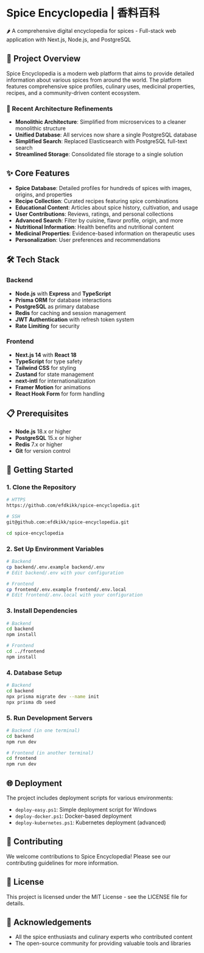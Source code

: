 # Spice Encyclopedia | 香料百科

🌶️ A comprehensive digital encyclopedia for spices - Full-stack web application with Next.js, Node.js, and PostgreSQL

## 🚀 Project Overview

Spice Encyclopedia is a modern web platform that aims to provide detailed information about various spices from around the world. The platform features comprehensive spice profiles, culinary uses, medicinal properties, recipes, and a community-driven content ecosystem.

### 🔄 Recent Architecture Refinements

- **Monolithic Architecture**: Simplified from microservices to a cleaner monolithic structure
- **Unified Database**: All services now share a single PostgreSQL database
- **Simplified Search**: Replaced Elasticsearch with PostgreSQL full-text search
- **Streamlined Storage**: Consolidated file storage to a single solution

## ✨ Core Features

- **Spice Database**: Detailed profiles for hundreds of spices with images, origins, and properties
- **Recipe Collection**: Curated recipes featuring spice combinations
- **Educational Content**: Articles about spice history, cultivation, and usage
- **User Contributions**: Reviews, ratings, and personal collections
- **Advanced Search**: Filter by cuisine, flavor profile, origin, and more
- **Nutritional Information**: Health benefits and nutritional content
- **Medicinal Properties**: Evidence-based information on therapeutic uses
- **Personalization**: User preferences and recommendations

## 🛠️ Tech Stack

### Backend
- **Node.js** with **Express** and **TypeScript**
- **Prisma ORM** for database interactions
- **PostgreSQL** as primary database
- **Redis** for caching and session management
- **JWT Authentication** with refresh token system
- **Rate Limiting** for security

### Frontend
- **Next.js 14** with **React 18**
- **TypeScript** for type safety
- **Tailwind CSS** for styling
- **Zustand** for state management
- **next-intl** for internationalization
- **Framer Motion** for animations
- **React Hook Form** for form handling

## 📋 Prerequisites

- **Node.js** 18.x or higher
- **PostgreSQL** 15.x or higher
- **Redis** 7.x or higher
- **Git** for version control

## 🚦 Getting Started

### 1. Clone the Repository

```bash
# HTTPS
https://github.com/efdkikk/spice-encyclopedia.git

# SSH
git@github.com:efdkikk/spice-encyclopedia.git

cd spice-encyclopedia
```

### 2. Set Up Environment Variables

```bash
# Backend
cp backend/.env.example backend/.env
# Edit backend/.env with your configuration

# Frontend
cp frontend/.env.example frontend/.env.local
# Edit frontend/.env.local with your configuration
```

### 3. Install Dependencies

```bash
# Backend
cd backend
npm install

# Frontend
cd ../frontend
npm install
```

### 4. Database Setup

```bash
# Backend
cd backend
npx prisma migrate dev --name init
npx prisma db seed
```

### 5. Run Development Servers

```bash
# Backend (in one terminal)
cd backend
npm run dev

# Frontend (in another terminal)
cd frontend
npm run dev
```

## 🌐 Deployment

The project includes deployment scripts for various environments:

- `deploy-easy.ps1`: Simple deployment script for Windows
- `deploy-docker.ps1`: Docker-based deployment
- `deploy-kubernetes.ps1`: Kubernetes deployment (advanced)

## 🤝 Contributing

We welcome contributions to Spice Encyclopedia! Please see our contributing guidelines for more information.

## 📝 License

This project is licensed under the MIT License - see the LICENSE file for details.

## 🌟 Acknowledgements

- All the spice enthusiasts and culinary experts who contributed content
- The open-source community for providing valuable tools and libraries